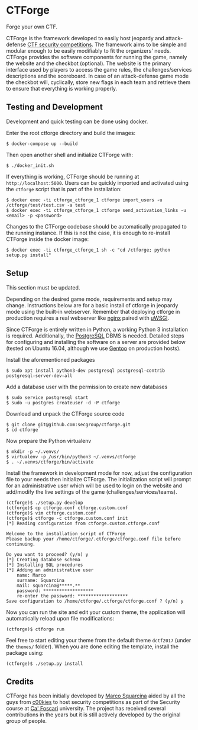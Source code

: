 CTForge
=======
Forge your own CTF.

CTForge is the framework developed to easily host jeopardy and attack-defense [CTF security competitions](https://ctftime.org/ctf-wtf/). The framework aims to be simple and modular enough to be easily modifiably to fit the organizers' needs. CTForge provides the software components for running the game, namely the website and the checkbot (optional). The website is the primary interface used by players to access the game rules, the challenges/services descriptions and the scoreboard. In case of an attack-defense game mode the checkbot will, cyclically, store new flags in each team and retrieve them to ensure that everything is working properly.

Testing and Development
-----------------------
Development and quick testing can be done using docker. 

Enter the root ctforge directory and build the images:

    $ docker-compose up --build

Then open another shell and initialize CTForge with:

    $ ./docker_init.sh

If everything is working, CTForge should be running at `http://localhost:5000`. Users can be quickly imported and activated using the `ctforge` script that is part of the installation:

    $ docker exec -ti ctforge_ctforge_1 ctforge import_users -u /ctforge/test/test.csv -a test
    $ docker exec -ti ctforge_ctforge_1 ctforge send_activation_links -u <email> -p <password>

Changes to the CTForge codebase should be automatically propagated to the running instance. If this is not the case, it is enough to re-install CTForge inside the docker image:

    $ docker exec -ti ctforge_ctforge_1 sh -c "cd /ctforge; python setup.py install"


Setup
-----
This section must be updated.

Depending on the desired game mode, requirements and setup may change. Instructions below are for a basic install of ctforge in jeopardy mode using the built-in webserver. Remember that deploying ctforge in production requires a real webserver like [nginx](http://nginx.org/) paired with [uWSGI](https://github.com/unbit/uwsgi).

Since CTForge is entirely written in Python, a working Python 3 installation is required. Additionally, the [PostgreSQL](http://www.postgresql.org/) DBMS is needed. Detailed steps for configuring and installing the software on a server are provided below (tested on Ubuntu 16.04, although we use [Gentoo](https://wiki.gentoo.org/wiki/Hardened_Gentoo) on production hosts).

Install the aforementioned packages

    $ sudo apt install python3-dev postgresql postgresql-contrib postgresql-server-dev-all

Add a database user with the permission to create new databases

    $ sudo service postgresql start
    $ sudo -u postgres createuser -d -P ctforge

Download and unpack the CTForge source code

    $ git clone git@github.com:secgroup/ctforge.git
    $ cd ctforge

Now prepare the Python virtualenv
 
    $ mkdir -p ~/.venvs/
    $ virtualenv -p /usr/bin/python3 ~/.venvs/ctforge
    $ . ~/.venvs/ctforge/bin/activate

Install the framework in development mode for now, adjust the configuration file to your needs then initialize CTForge. The initialization script will prompt for an administrative user which will be used to login on the website and add/modify the live settings of the game (challenges/services/teams).

    (ctforge)$ ./setup.py develop
    (ctforge)$ cp ctforge.conf ctforge.custom.conf
    (ctforge)$ vim ctforge.custom.conf
    (ctforge)$ ctforge -c ctforge.custom.conf init
    [*] Reading configuration from ctforge.custom.ctforge.conf

    Welcome to the installation script of CTForge
    Please backup your /home/ctforge/.ctforge/ctforge.conf file before continuing.

    Do you want to proceed? (y/n) y
    [*] Creating database schema
    [*] Installing SQL procedures
    [*] Adding an administrative user
        name: Marco
        surname: Squarcina
        mail: squarcina@*****.**
        password: *******************
        re-enter the password: *******************
    Save configuration to /home/ctforge/.ctforge/ctforge.conf ? (y/n) y


Now you can run the site and edit your custom theme, the application will automatically reload upon file modifications:

    (ctforge)$ ctforge run

Feel free to start editing your theme from the default theme `dctf2017` (under the `themes/` folder). When you are done editing the template, install the package using:

    (ctforge)$ ./setup.py install


Credits
-------
CTForge has been initially developed by [Marco Squarcina](https://minimalblue.com) aided by all the guys from [c00kies](https://secgroup.github.io/) to host security competitions as part of the Security course at [Ca' Foscari](https://www.unive.it) university. The project has received several contributions in the years but it is still actively developed by the original group of people.
